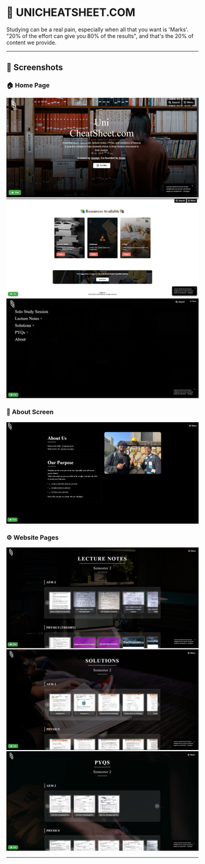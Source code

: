 # 📱 UNICHEATSHEET.COM

Studying can be a real pain, especially when all that you want is 'Marks'.
"20% of the effort can give you 80% of the results", and that's the 20% of content we provide.

---

## 📸 Screenshots

### 🏠 Home Page
![Home Dashboard](images/1.png)
![Home Page](images/2.png)
![Menu](images/3.png)


### 🔐 About Screen
![Login Screen](images/7.png)

### ⚙️ Website Pages
![Lecture Notes](images/4.png)
![Solutions](images/5.png)
![PYQs](images/6.png)


---
